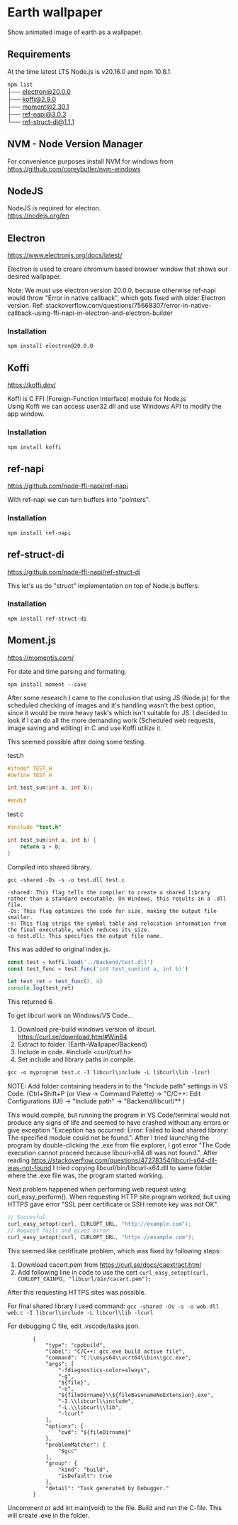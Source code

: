 # Earth wallpaper  

Show animated image of earth as a wallpaper.

## Requirements  

At the time latest LTS Node.js is v20.16.0 and npm 10.8.1.  

`npm list`  
├── electron@20.0.0  
├── koffi@2.9.0  
├── moment@2.30.1  
├── ref-napi@3.0.3  
└── ref-struct-di@1.1.1  

## NVM - Node Version Manager  
For convenience purposes install NVM for windows from https://github.com/coreybutler/nvm-windows  

## NodeJS  
NodeJS is required for electron.  
https://nodejs.org/en  

## Electron  
https://www.electronjs.org/docs/latest/  

Electron is used to creare chromium based browser window that shows our desired wallpaper.  

Note: We must use electron version 20.0.0, because otherwise ref-napi would throw "Error in native callback", which gets fixed with older Electron version. Ref: stackoverflow.com/questions/75668307/error-in-native-callback-using-ffi-napi-in-electron-and-electron-builder  

### Installation  
```
npm install electron@20.0.0
```  

## Koffi  
https://koffi.dev/  

Koffi is C FFI (Foreign-Function Interface) module for Node.js  
Using Koffi we can access user32.dll and use Windows API to modify the app window.  

### Installation  
```
npm install koffi
```

## ref-napi  

https://github.com/node-ffi-napi/ref-napi  

With ref-napi we can turn buffers into "pointers".  

### Installation  
```
npm install ref-napi
```

## ref-struct-di  

https://github.com/node-ffi-napi/ref-struct-di  

This let's us do "struct" implementation on top of Node.js buffers.  

### Installation  
```
npm install ref-struct-di
```

## Moment.js  

https://momentjs.com/  

For date and time parsing and formating.  

```
npm install moment --save  
```


After some research I came to the conclusion that using JS (Node.js) for the scheduled checking of images and it's handling wasn't the best option, since it would be more heavy task's which isn't suitable for JS. I decided to look if I can do all the more demanding work (Scheduled web requests, image saving and editing) in C and use Koffi utilize it.

This seemed possible after doing some testing.

test.h  
```c
#ifndef TEST_H
#define TEST_H

int test_sum(int a, int b);

#endif
```

test.c  
```c
#include "test.h"

int test_sum(int a, int b) {
    return a + b;
}
```

Compiled into shared library.
```
gcc -shared -Os -s -o test.dll test.c

-shared: This flag tells the compiler to create a shared library rather than a standard executable. On Windows, this results in a .dll file.
-Os: This flag optimizes the code for size, making the output file smaller.
-s: This flag strips the symbol table and relocation information from the final executable, which reduces its size.
-o test.dll: This specifies the output file name.
```

This was added to original index.js.  
```js
const test = koffi.load('../Backend/test.dll')
const test_func = test.func('int test_sum(int a, int b)')

let test_ret = test_func(2, 4)
console.log(test_ret)
```

This returned 6.  


To get libcurl work on Windows/VS Code...

1. Download pre-build windows version of libcurl. https://curl.se/download.html#Win64  
2. Extract to folder. (Earth-Wallpaper/Backend)
3. Include in code. #include <curl/curl.h>
4. Set include and library paths in compile.  
```gcc
gcc -o myprogram test.c -I libcurl\include -L libcurl\lib -lcurl
```  
NOTE: Add folder containing headers in to the "Include path" settings in VS Code. (Ctrl+Shift+P (or View -> Command Palette) -> "C/C++: Edit Configurations (UI) -> "Include path" -> "Backend/libcurl/** )  

This would compile, but running the program in VS Code/terminal would not produce any signs of life and seemed to have crashed without any errors or give exception "Exception has occurred: Error: Failed to load shared library: The specified module could not be found.". After I tried launching the program by double-clicking the .exe from file explorer, I got error "The Code execution cannot proceed because libcurl-x64.dll was not found.". After reading https://stackoverflow.com/questions/47278354/libcurl-x64-dll-was-not-found I tried copying libcurl/bin/libcurl-x64.dll to same folder where the .exe file was, the program started working.  

Next problem happened when performing web request using curl_easy_perform(). When requesting HTTP site program worked, but using HTTPS gave error "SSL peer certificate or SSH remote key was not OK". 

```c
// Succesful.
curl_easy_setopt(curl, CURLOPT_URL, "http://example.com");
// Request fails and gives error.
curl_easy_setopt(curl, CURLOPT_URL, "https://example.com");
```

This seemed like certificate problem, which was fixed by following steps:
1. Download cacert.pem from https://curl.se/docs/caextract.html  
2. Add following line in code to use the cert `curl_easy_setopt(curl, CURLOPT_CAINFO, "libcurl/bin/cacert.pem");`  

After this requesting HTTPS sites was possible.

For final shared library I used command: `gcc -shared -Os -s -o web.dll web.c -I libcurl\include -L libcurl\lib -lcurl`  



For debugging C file, edit .vscode/tasks.json.
```
        {
            "type": "cppbuild",
            "label": "C/C++: gcc.exe build active file",
            "command": "C:\\msys64\\ucrt64\\bin\\gcc.exe",
            "args": [
                "-fdiagnostics-color=always",
                "-g",
                "${file}",
                "-o",
                "${fileDirname}\\${fileBasenameNoExtension}.exe",
                "-I.\\libcurl\\include",
                "-L.\\libcurl\\lib",
                "-lcurl"
            ],
            "options": {
                "cwd": "${fileDirname}"
            },
            "problemMatcher": [
                "$gcc"
            ],
            "group": {
                "kind": "build",
                "isDefault": true
            },
            "detail": "Task generated by Debugger."
        }
```

Uncomment or add int main(void) to the file.
Build and run the C-file. This will create .exe in the folder.